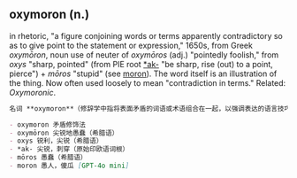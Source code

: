 ## oxymoron (n.)

in rhetoric, "a figure conjoining words or terms apparently contradictory so as to give point to the statement or expression," 1650s, from Greek _oxymōron_, noun use of neuter of _oxymōros_ (adj.) "pointedly foolish," from _oxys_ "sharp, pointed" (from PIE root [\*ak-](https://www.etymonline.com/word/*ak- "Etymology, meaning and definition of *ak- ") "be sharp, rise (out) to a point, pierce") + _mōros_ "stupid" (see [moron](https://www.etymonline.com/word/moron "Etymology, meaning and definition of moron ")). The word itself is an illustration of the thing. Now often used loosely to mean "contradiction in terms." Related: _Oxymoronic_.

```md
名词 **oxymoron**（修辞学中指将表面矛盾的词语或术语组合在一起，以强调表达的语言技巧）出现于1650年代，来自希腊语 _oxymōron_，是形容词 _oxymōros_（中性形式）的名词用法，意为“尖锐地愚蠢”，由 _oxys_（“尖锐，锐利”，源自原始印欧语词根 [*ak-](https://www.etymonline.com/word/*ak- "Etymology, meaning and definition of *ak-")，意为“尖锐，突出成点，刺穿”）与 _mōros_（“愚蠢”，参见 [moron](https://www.etymonline.com/word/moron "Etymology, meaning and definition of moron")）组合而成。该词本身就是其所描述的语言现象的一个例子。现代用法中常被泛指为“自相矛盾的词组”。相关形容词为 _oxymoronic_。

- oxymoron 矛盾修饰法  
- oxymōron 尖锐地愚蠢（希腊语）  
- oxys 锐利，尖锐（希腊语）  
- *ak- 尖锐，刺穿（原始印欧语词根）  
- mōros 愚蠢（希腊语）  
- moron 愚人，傻瓜 [GPT-4o mini]
```
